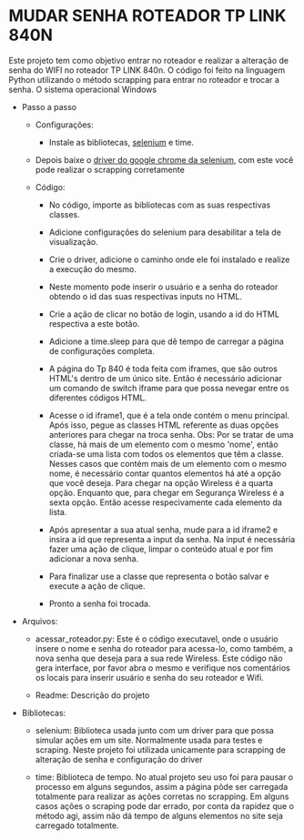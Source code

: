 # MUDAR SENHA ROTEADOR TP LINK 840N

Este projeto tem como objetivo entrar no roteador e realizar a alteração de senha do WIFI no roteador TP LINK 840n. O código foi feito na linguagem Python utilizando o método scrapping para entrar no roteador e trocar a senha. O sistema operacional Windows

  - Passo a passo
    
    - Configurações:
    
      - Instale as bibliotecas, <a href="https://selenium-python.readthedocs.io">selenium</a> e time.
    
    - Depois baixe o <a href="https://chromedriver.storage.googleapis.com/index.html?path=84.0.4147.30/">driver do google chrome da selenium</a>, com este você pode realizar o scrapping corretamente
    
    - Código:
    
      - No código, importe as bibliotecas com as suas respectivas classes.
      
      - Adicione configurações do selenium para desabilitar a tela de visualização.
      
      - Crie o driver, adicione o caminho onde ele foi instalado e realize a execução do mesmo.
      
      - Neste momento pode inserir o usuário e a senha do roteador obtendo o id das suas respectivas inputs no HTML.
      
      - Crie a ação de clicar no botão de login, usando a id do HTML respectiva a este botão.
      
      - Adicione a time.sleep para que dê tempo de carregar a página de configurações completa.
      
      - A página do Tp 840 é toda feita com iframes, que são outros HTML's dentro de um único site. Então é necessário adicionar um comando de switch iframe para que possa nevegar entre os diferentes códigos HTML.
      
      - Acesse o id iframe1, que é a tela onde contém o menu principal. Após isso, pegue as classes HTML referente as duas opções anteriores para chegar na troca senha. Obs: Por se tratar de uma classe, há mais de um elemento com o mesmo 'nome', então criada-se uma lista com todos os elementos que têm a classe. Nesses casos que contém mais de um elemento com o mesmo nome, é necessário contar quantos elementos há até a opção que você deseja. Para chegar na opção Wireless é a quarta opção. Enquanto que, para chegar em Segurança Wireless é a sexta opção. Então acesse respecivamente cada elemento da lista.  
      
      - Após apresentar a sua atual senha, mude para a id iframe2 e insira a id que representa a input da senha. Na input é necessária fazer uma ação de clique, limpar o conteúdo atual e por fim adicionar a nova senha.
      
      - Para finalizar use a classe que representa o botão salvar e execute a ação de clique.
      
      - Pronto a senha foi trocada.

  - Arquivos:
  
    - acessar_roteador.py: Este é o código executavel, onde o usuário insere o nome e senha do roteador para acessa-lo, como também, a nova senha que deseja para a sua rede Wireless. Este código não gera interface, por favor abra o mesmo e verifique nos comentários os locais para inserir usuário e senha do seu roteador e Wifi.
    
    - Readme: Descrição do projeto
    
  - Bibliotecas:
    
    - selenium: Biblioteca usada junto com um driver para que possa simular ações em um site. Normalmente usada para testes e scraping. Neste projeto foi utilizada unicamente para scrapping de alteração de senha e configuração do driver 
    
    - time: Biblioteca de tempo. No atual projeto seu uso foi para pausar o processo em alguns segundos, assim a página pôde ser carregada totalmente para realizar as ações corretas no scrapping. Em alguns casos ações o scraping pode dar errado, por conta da rapidez que o método agi, assim não dá tempo de alguns elementos no site seja carregado totalmente.
    
    
